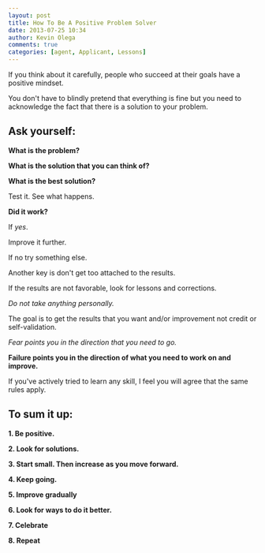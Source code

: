 ```yaml
---
layout: post
title: How To Be A Positive Problem Solver
date: 2013-07-25 10:34
author: Kevin Olega
comments: true
categories: [agent, Applicant, Lessons]
---
```

If you think about it carefully, people who succeed at their goals have a positive mindset.

You don't have to blindly pretend that everything is fine but you need to acknowledge the fact that there is a solution to your problem.

## Ask yourself:

**What is the problem?**

**What is the solution that you can think of?**

**What is the best solution?**

Test it. See what happens.

**Did it work?**

If *yes*. 

Improve it further. 

If no try something else.

Another key is don't get too attached to the results.

If the results are not favorable, look for lessons and corrections.

*Do not take anything personally.* 

The goal is to get the results that you want and/or improvement not credit or self-validation.

*Fear points you in the direction that you need to go.* 

**Failure points you in the direction of what you need to work on and improve.**

If you've actively tried to learn any skill, I feel you will agree that the same rules apply.

## To sum it up:

**1.  Be positive.**

**2.  Look for solutions.**

**3.  Start small. Then increase as you move forward.**

**4.  Keep going.**

**5.  Improve gradually**

**6.  Look for ways to do it better.**

**7.  Celebrate**

**8.  Repeat**
